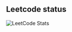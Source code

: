 ## Leetcode status
![LeetCode Stats](https://leetcard.jacoblin.cool/vibrant-i3oydja8?theme=light&font=Cousine&ext=heatmap&site=cn)
